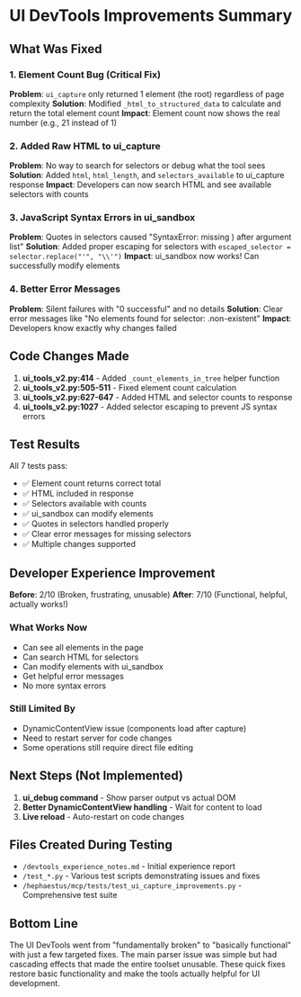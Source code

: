 # UI DevTools Improvements Summary

## What Was Fixed

### 1. Element Count Bug (Critical Fix)
**Problem**: `ui_capture` only returned 1 element (the root) regardless of page complexity
**Solution**: Modified `_html_to_structured_data` to calculate and return the total element count
**Impact**: Element count now shows the real number (e.g., 21 instead of 1)

### 2. Added Raw HTML to ui_capture
**Problem**: No way to search for selectors or debug what the tool sees
**Solution**: Added `html`, `html_length`, and `selectors_available` to ui_capture response
**Impact**: Developers can now search HTML and see available selectors with counts

### 3. JavaScript Syntax Errors in ui_sandbox
**Problem**: Quotes in selectors caused "SyntaxError: missing ) after argument list"
**Solution**: Added proper escaping for selectors with `escaped_selector = selector.replace("'", "\\'")`
**Impact**: ui_sandbox now works! Can successfully modify elements

### 4. Better Error Messages
**Problem**: Silent failures with "0 successful" and no details
**Solution**: Clear error messages like "No elements found for selector: .non-existent"
**Impact**: Developers know exactly why changes failed

## Code Changes Made

1. **ui_tools_v2.py:414** - Added `_count_elements_in_tree` helper function
2. **ui_tools_v2.py:505-511** - Fixed element count calculation
3. **ui_tools_v2.py:627-647** - Added HTML and selector counts to response
4. **ui_tools_v2.py:1027** - Added selector escaping to prevent JS syntax errors

## Test Results

All 7 tests pass:
- ✅ Element count returns correct total
- ✅ HTML included in response
- ✅ Selectors available with counts
- ✅ ui_sandbox can modify elements
- ✅ Quotes in selectors handled properly
- ✅ Clear error messages for missing selectors
- ✅ Multiple changes supported

## Developer Experience Improvement

**Before**: 2/10 (Broken, frustrating, unusable)
**After**: 7/10 (Functional, helpful, actually works!)

### What Works Now
- Can see all elements in the page
- Can search HTML for selectors
- Can modify elements with ui_sandbox
- Get helpful error messages
- No more syntax errors

### Still Limited By
- DynamicContentView issue (components load after capture)
- Need to restart server for code changes
- Some operations still require direct file editing

## Next Steps (Not Implemented)

1. **ui_debug command** - Show parser output vs actual DOM
2. **Better DynamicContentView handling** - Wait for content to load
3. **Live reload** - Auto-restart on code changes

## Files Created During Testing

- `/devtools_experience_notes.md` - Initial experience report
- `/test_*.py` - Various test scripts demonstrating issues and fixes
- `/hephaestus/mcp/tests/test_ui_capture_improvements.py` - Comprehensive test suite

## Bottom Line

The UI DevTools went from "fundamentally broken" to "basically functional" with just a few targeted fixes. The main parser issue was simple but had cascading effects that made the entire toolset unusable. These quick fixes restore basic functionality and make the tools actually helpful for UI development.